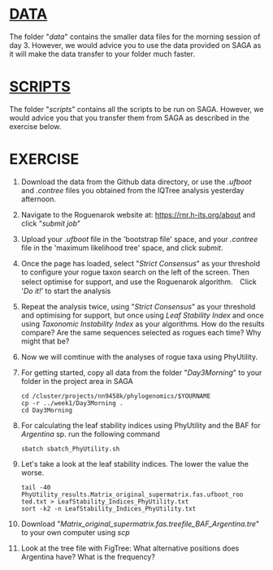 # [DATA](data)
The folder "_data_" contains the smaller data files for the morning session of day 3. However, we would advice you to use the data provided on SAGA as it will make the data transfer to your folder much faster.

# [SCRIPTS](scripts)
The folder "_scripts_" contains all the scripts to be run on SAGA. However, we would advice you that you transfer them from SAGA as described in the exercise below.

# EXERCISE
1. Download the data from the Github data directory, or use the _.ufboot_ and _.contree_ files you obtained from the IQTree analysis yesterday afternoon.
	
2. Navigate to the Roguenarok website at: https://rnr.h-its.org/about and click "_submit job_"
	
3. Upload your _.ufboot_ file in the 'bootstrap file' space, and your _.contree_ file in the 'maximum likelihood tree' space, and click _submit_.
		
4. Once the page has loaded, select "_Strict Consensus_" as your threshold to configure your rogue taxon search on the left of the screen. Then select optimise for support, and use the Roguenarok algorithm.　Click '_Do it!_' to start the analysis

5. Repeat the analysis twice, using "_Strict Consensus_" as your threshold and optimising for support, but once using _Leaf Stability Index_ and once using _Taxonomic Instability Index_ as your algorithms. How do the results compare? Are the same sequences selected as rogues each time? Why might that be?

6. Now we will comtinue with the analyses of rogue taxa using PhyUtility.

7. For getting started, copy all data from the folder "_Day3Morning_" to your folder in the project area in SAGA

	```
	cd /cluster/projects/nn9458k/phylogenomics/$YOURNAME
	cp -r ../week1/Day3Morning .
	cd Day3Morning
	```
	
8. For calculating the leaf stability indices using PhyUtility and the BAF for _Argentina_ sp. run the following command

	```
	sbatch sbatch_PhyUtility.sh
	```
	
9. Let's take a look at the leaf stability indices. The lower the value the worse.
	
	```
	tail -40 PhyUtility_results.Matrix_original_supermatrix.fas.ufboot_roo ted.txt > LeafStability_Indices_PhyUtility.txt
	sort -k2 -n LeafStability_Indices_PhyUtility.txt
	```
	
10. Download "_Matrix_original_supermatrix.fas.treefile_BAF_Argentina.tre_" to your own computer using _scp_

11. Look at the tree file with FigTree:
	What alternative positions does Argentina have? What is the frequency?
